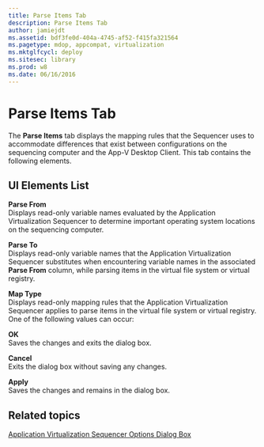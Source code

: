 ```yaml
---
title: Parse Items Tab
description: Parse Items Tab
author: jamiejdt
ms.assetid: bdf3fe0d-404a-4745-af52-f415fa321564
ms.pagetype: mdop, appcompat, virtualization
ms.mktglfcycl: deploy
ms.sitesec: library
ms.prod: w8
ms.date: 06/16/2016
---
```



# Parse Items Tab


The **Parse Items** tab displays the mapping rules that the Sequencer uses to accommodate differences that exist between configurations on the sequencing computer and the App-V Desktop Client. This tab contains the following elements.

## UI Elements List


<a href="" id="parse-from"></a>**Parse From**  
Displays read-only variable names evaluated by the Application Virtualization Sequencer to determine important operating system locations on the sequencing computer.

<a href="" id="parse-to"></a>**Parse To**  
Displays read-only variable names that the Application Virtualization Sequencer substitutes when encountering variable names in the associated **Parse From** column, while parsing items in the virtual file system or virtual registry.

<a href="" id="map-type"></a>**Map Type**  
Displays read-only mapping rules that the Application Virtualization Sequencer applies to parse items in the virtual file system or virtual registry. One of the following values can occur:

<a href="" id="ok"></a>**OK**  
Saves the changes and exits the dialog box.

<a href="" id="cancel"></a>**Cancel**  
Exits the dialog box without saving any changes.

<a href="" id="apply"></a>**Apply**  
Saves the changes and remains in the dialog box.

## Related topics


[Application Virtualization Sequencer Options Dialog Box](application-virtualization-sequencer-options-dialog-box.md)

 

 





